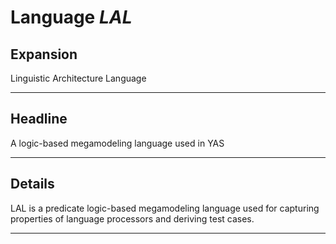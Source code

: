 # Language *LAL*
## Expansion
Linguistic Architecture Language

---
## Headline
A logic-based megamodeling language used in YAS

---
## Details
LAL is a predicate logic-based megamodeling language used for capturing properties of language processors and deriving test cases.

---
